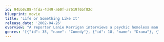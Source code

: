 ```yaml
---
id: 94bb0c88-4fda-4d49-a60f-a7619f6bf02d
blueprint: movie
title: 'Life or Something Like It'
release_date: '2002-04-26'
overview: "A reporter Lanie Kerrigan interviews a psychic homeless man for a fluff piece about a football game's score. Instead he tells her that her life has no meaning and is going to end in just a few days, which sparks her to action, trying to change the pattern of her life..."
genres: '[{"id": 35, "name": "Comedy"}, {"id": 18, "name": "Drama"}, {"id": 10749, "name": "Romance"}]'
---
```

